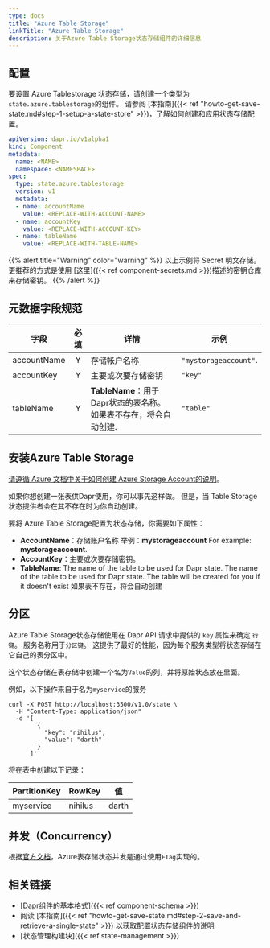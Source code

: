 ```yaml
---
type: docs
title: "Azure Table Storage"
linkTitle: "Azure Table Storage"
description: 关于Azure Table Storage状态存储组件的详细信息
---
```


## 配置

要设置 Azure Tablestorage 状态存储，请创建一个类型为`state.azure.tablestorage`的组件。 请参阅 [本指南]({{< ref "howto-get-save-state.md#step-1-setup-a-state-store" >}})，了解如何创建和应用状态存储配置。

```yaml
apiVersion: dapr.io/v1alpha1
kind: Component
metadata:
  name: <NAME>
  namespace: <NAMESPACE>
spec:
  type: state.azure.tablestorage
  version: v1
  metadata:
  - name: accountName
    value: <REPLACE-WITH-ACCOUNT-NAME>
  - name: accountKey
    value: <REPLACE-WITH-ACCOUNT-KEY>
  - name: tableName
    value: <REPLACE-WITH-TABLE-NAME>
```

{{% alert title="Warning" color="warning" %}}
以上示例将 Secret 明文存储。 更推荐的方式是使用 [这里]({{< ref component-secrets.md >}})描述的密钥仓库来存储密钥。
{{% /alert %}}

## 元数据字段规范

| 字段          | 必填 | 详情                                         | 示例                    |
| ----------- |:--:| ------------------------------------------ | --------------------- |
| accountName | Y  | 存储帐户名称                                     | `"mystorageaccount"`. |
| accountKey  | Y  | 主要或次要存储密钥                                  | `"key"`               |
| tableName   | Y  | **TableName**：用于Dapr状态的表名称。 如果表不存在，将会自动创建. | `"table"`             |

## 安装Azure Table Storage

[请遵循 Azure 文档中关于如何创建 Azure Storage Account的说明](https://docs.microsoft.com/en-us/azure/storage/common/storage-account-create?tabs=azure-portal)。

如果你想创建一张表供Dapr使用，你可以事先这样做。 但是，当 Table Storage状态提供者会在其不存在时为你自动创建。

要将 Azure Table Storage配置为状态存储，你需要如下属性：
- **AccountName**：存储账户名称 举例：**mystorageaccount** For example: **mystorageaccount**.
- **AccountKey**：主要或次要存储密钥。
- **TableName**: The name of the table to be used for Dapr state. The name of the table to be used for Dapr state. The table will be created for you if it doesn't exist 如果表不存在，将会自动创建

## 分区

Azure Table Storage状态存储使用在 Dapr API 请求中提供的 `key` 属性来确定 `行键`。 服务名称用于`分区键`。 这提供了最好的性能，因为每个服务类型将状态存储在它自己的表分区中。

这个状态存储在表存储中创建一个名为`Value`的列，并将原始状态放在里面。

例如，以下操作来自于名为`myservice`的服务

```shell
curl -X POST http://localhost:3500/v1.0/state \
  -H "Content-Type: application/json"
  -d '[
        {
          "key": "nihilus",
          "value": "darth"
        }
      ]'
```

将在表中创建以下记录：

| PartitionKey | RowKey  | 值     |
| ------------ | ------- | ----- |
| myservice    | nihilus | darth |

## 并发（Concurrency）

根据[官方文档](https://docs.microsoft.com/en-us/azure/storage/common/storage-concurrency#managing-concurrency-in-table-storage)，Azure表存储状态并发是通过使用`ETag`实现的。


## 相关链接
- [Dapr组件的基本格式]({{< ref component-schema >}})
- 阅读 [本指南]({{< ref "howto-get-save-state.md#step-2-save-and-retrieve-a-single-state" >}}) 以获取配置状态存储组件的说明
- [状态管理构建块]({{< ref state-management >}})
